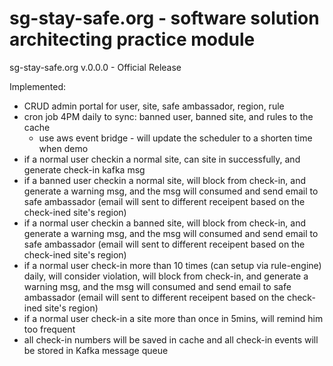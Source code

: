 # sg-stay-safe.org - software solution architecting practice module
sg-stay-safe.org v.0.0.0 - Official Release

Implemented:
* CRUD admin portal for user, site, safe ambassador, region, rule
* cron job 4PM daily to sync: banned user, banned site, and rules to the cache
    * use aws event bridge - will update the scheduler to a shorten time when demo
* if a normal user checkin a normal site, can site in successfully, and generate check-in kafka msg
* if a banned user checkin a normal site, will block from check-in, and generate a warning msg, and the msg will consumed and send email to safe ambassador (email will sent to different receipent based on the check-ined site's region)
* if a normal user checkin a banned site, will block from check-in, and generate a warning msg, and the msg will consumed and send email to safe ambassador (email will sent to different receipent based on the check-ined site's region)
* if a normal user check-in more than 10 times (can setup via rule-engine) daily, will consider violation, will block from check-in, and generate a warning msg, and the msg will consumed and send email to safe ambassador (email will sent to different receipent based on the check-ined site's region)
* if a normal user check-in a site more than once in 5mins, will remind him too frequent
* all check-in numbers will be saved in cache and all check-in events will be stored in Kafka message queue
